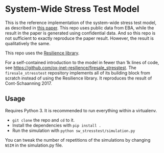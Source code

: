 # System-Wide Stress Test Model

This is the reference implementation of the system-wide stress test model, as
described in [this
paper](https://www.bankofengland.co.uk/working-paper/2020/foundations-of-system-wide-financial-stress-testing-with-heterogeneous-institutions).
This repo uses public data from EBA, while the result in the paper is generated
using confidential data. And so this repo is not sufficient to exactly
reproduce the paper result. However, the result is qualitatively the same.

This repo uses the [Resilience
library](https://github.com/ox-inet-resilience/resilience).

For a self-contained introduction to the model in fewer than 1k lines of code,
see https://github.com/ox-inet-resilience/firesale_stresstest.  The
`firesale_stresstest` repository implements all of its building block from
scratch instead of using the Resilience library.  It reproduces the result of
Cont-Schaanning 2017.

## Usage

Requires Python 3. It is recommended to run everything within a virtualenv.
- `git clone` the repo and `cd` to it.
- Install the dependencies with `pip install .`
- Run the simulation with `python sw_stresstest/simulation.py`

You can tweak the number of repetitions of the simulations by changing `NSIM`
in the simulation.py file.
